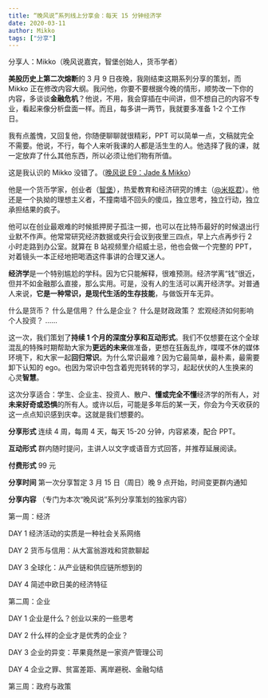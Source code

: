 ```yaml
---
title: “晚风说”系列线上分享会：每天 15 分钟经济学
date: 2020-03-11
author: Mikko
tags: ["分享"]
---
```


分享人：Mikko（晚风说嘉宾，智堡创始人，货币学者）

<!--more-->

**美股历史上第二次熔断**的 3 月 9 日夜晚，我刚结束这期系列分享的策划，而 Mikko 正在修改内容大纲。我问他，你要不要根据今晚的情形，顺势改一下你的内容，多谈谈**金融危机**？他说，不用，我会穿插在中间讲，但不想自己的内容不专业，看起来像分析盘面一样。而且，每多讲一两节，我就要多准备 1-2 个工作日。

我有点羞愧，又回复他，你随便聊聊就很精彩，PPT 可以简单一点，文稿就完全不需要。他说，不行，每个人来听我课的人都是活生生的人。他选择了我的课，就一定放弃了什么其他东西，所以必须让他们物有所值。

这是我认识的 Mikko 没错了。（[晚风说 E9：Jade & Mikko](http://mp.weixin.qq.com/s?__biz=MzA5Nzk4MDMxMg==&mid=2247484422&idx=1&sn=0ca3e73fb2e3f49aa8b563f9f2c021be&chksm=9099def1a7ee57e71bc6ca5f8f5397d46068dce896d4b609ab9b339e4451f1166a33ce3de7cd&scene=21#wechat_redirect)）

他是一个货币学家，创业者（[智堡](https://wisburg.com/)），热爱教育和经济研究的博主（[@米抠君](https://space.bilibili.com/11996?from=search&seid=1051065867317283454)）。他还是一个执拗的理想主义者，不撞南墙不回头的傻瓜，独立思考，独立行动，独立承担结果的疯子。

他可以在创业最艰难的时候抵押房子孤注一掷，也可以在比特币最好的时候退出行业默不作声。他常常研究经济数据或央行会议到夜里三四点，早上六点再步行 2 小时走路到办公室。就算在 B 站视频里介绍威士忌，他也会做一个完整的 PPT，对着镜头一本正经地把喝酒这件事讲的合理又迷人。

**经济学**是一个特别尴尬的学科。因为它只能解释，很难预测。经济学离“钱”很近，但并不如金融那么直接，那么实用。可是，没有人的生活可以离开经济学。对普通人来说，**它是一种常识，是现代生活的生存技能**，与做饭开车无异。

什么是货币？
什么是信用？
什么是企业？
什么是财政政策？
宏观经济如何影响个人投资？
……

这一次，我们策划了**持续 1 个月的深度分享和互动形式**。我们不仅想要在这个全球混乱的特殊时期帮助大家为**更远的未来**做准备，更想在狂轰乱炸，喋喋不休的媒体环境下，和大家一起**回归常识**。为什么常识最难？因为它最简单，最朴素，最需要卸下认知的 ego。也因为常识中包含着兜兜转转的学习，起起伏伏的人生换来的心灵**智慧**。

这次分享适合：学生、企业主、投资人、散户、**懂或完全不懂**经济学的所有人，对**未来好奇或恐惧**的所有人。或许以后，可能是多年后的某一天，你会为今天收获的这一点点知识感到庆幸。这就是我们想要的。

**分享形式**   连续 4 周，每周 4 天，每天 15-20 分钟，内容紧凑，配合 PPT。

 **互动形式**   群内随时提问，主讲人以文字或语音方式回答，并推荐延展阅读。

 **付费形式**   99 元

 **分享时间**   第一次分享暂定 3 月 15 日（周日）晚 9 点开始，时间变更群内通知

 **分享内容** （专门为本次“晚风说”系列分享策划的独家内容）

第一周：经济

DAY 1  经济活动的实质是一种社会关系网络

DAY 2  货币与信用：从大富翁游戏和贷款聊起

DAY 3  全球化：从产业链和供应链所想到的

DAY 4  简述中欧日美的经济特征

第二周：企业

DAY 1  企业是什么？创业以来的一些思考

DAY 2  什么样的企业才是优秀的企业？

DAY 3  企业的异变：苹果竟然是一家资产管理公司

DAY 4  企业之罪、贫富差距、离岸避税、金融勾结

第三周：政府与政策
